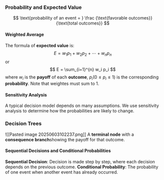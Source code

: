 ### Probability and Expected Value
$$
\text{probability of an event = } \frac {\text{favorable outcomes}} {\text{total outcomes}}
$$
#### Weighted Average
The formula of **expected value** is:
$$
E = w_1 p_1 + w_2 p_2 + \cdots + w_n p_n
$$
or
$$
E = \sum_{i=1}^{n} w_i p_i
$$
where $w_i$ is the **payoff** of each **outcome**, $p_i (0 \leq p_i \leq 1)$ is the corresponding **probability**. Note that weightes must sum to 1.

#### Sensitivity Analysis
A typical decision model depends on many assumptions. We use sensitivity analysis to determine how the probabilities are likely to change.

### Decision Trees
![[Pasted image 20250603102237.png]]
A **terminal node** with a **consequence branch**showing the payoff for that outcome. 

#### Sequential Decisions and Conditional Probabilities
**Sequential Decision**: Decision is made step by step, where each decision depends on the previous outcome. 
**Conditional Probability**: The probability of one event when another event has already occurred. 


